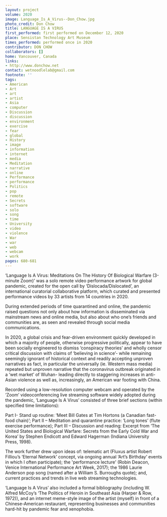 ```yaml
---
layout: project
volume: 2020
image: Language_Is_A_Virus--Don_Chow.jpg
photo_credit: Don Chow
title: LANGUAGE IS A VIRUS
first_performed: first performed on December 12, 2020
place: Sensistan Technology Art Museum
times_performed: performed once in 2020
contributor: DON CHOW
collaborators: []
home: Vancouver, Canada
links:
- http://www.donchow.net
contact: wetnoodlelab@gmail.com
footnote: ''
tags:
- American
- Art
- art
- artist
- Asia
- computer
- Discussion
- discussion
- environment
- exercise
- fear
- global
- History
- image
- information
- internet
- media
- Meditation
- narrative
- online
- Performance
- performance
- Politics
- pop
- remote
- Secrets
- software
- solo
- song
- time
- University
- video
- violence
- War
- war
- web
- webcam
- work
pages: 680-681
---
```



‘Language Is A Virus: Meditations On The History Of Biological Warfare (3-minute Zoom)’ was a solo remote video performance artwork for global pandemic, created for the open call by ‘Dislocada/Dislocated’, an international curatorial collaborative platform, which curated and presented performance videos by 33 artists from 14 countries in 2020. 

During extended periods of time quarantined and online, the pandemic raised questions not only about how information is disseminated via mainstream news and online media, but also about who one’s friends and communities are, as seen and revealed through social media communications. 

In 2020, a global crisis and fear-driven environment quickly developed in which a majority of people, otherwise progressive politically, appear to have been socially engineered to dismiss ‘conspiracy theories’ and wholly censor critical discussion with claims of ‘believing in science’- while remaining seemingly ignorant of historical context and readily accepting unproven narratives as fact, in particular the universally (ie. Western mass media) repeated but unproven narrative that the coronavirus outbreak originated in a ‘wet market’ of Wuhan- leading directly to staggering increases in anti-Asian violence as well as, increasingly, an American war footing with China. 

Recorded using a low-resolution computer webcam and operated by the ‘Zoom’ videoconferencing live streaming software widely adopted during the pandemic, ‘Language Is A Virus’ consisted of three brief sections (within specified time limitations): 

Part I- Stand up routine: ‘Meet Bill Gates at Tim Hortons (a Canadian fast-food chain)’;
Part II – Meditation and quarantine practice: ‘Long tones’ (flute exercise performance);
Part III – Discussion and reading: Excerpt from ‘The United States and Biological Warfare: Secrets from the Early Cold War and Korea’ by Stephen Endicott and Edward Hagerman (Indiana University Press, 1998). 

The work further drew upon ideas of: telematic art (Fluxus artist Robert Filliou’s ‘Eternal Network’ concept, via ongoing annual ‘Art’s Birthday’ events in which I often participate); the 'performance lecture' (Robin Deacon, Venice International Performance Art Week, 2017); the 1986 Laurie Anderson pop song (named after a William S. Burroughs quote); and, current practices and trends in live web streaming technologies. 

‘Language Is A Virus’ also included a formal bibliography (including W. Alfred McCoy’s ‘The Politics of Heroin in Southeast Asia (Harper & Row, 1972)), and an internet meme-style image of the artist (myself) in front of a Chinese-American restaurant, representing businesses and communities hard-hit by pandemic fear and xenophobia.
